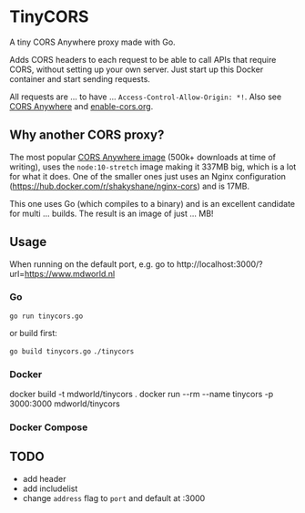 # TinyCORS

A tiny CORS Anywhere proxy made with Go.

Adds CORS headers to each request to be able to call APIs that require CORS, without setting up your own server. Just start up this Docker container and start sending requests.

All requests are ... to have ... `Access-Control-Allow-Origin: *!`. Also see [CORS Anywhere](https://github.com/Rob--W/cors-anywhere) and [enable-cors.org](https://enable-cors.org/server.html).

## Why another CORS proxy?

The most popular [CORS Anywhere image](https://hub.docker.com/r/imjacobclark/cors-container/tags) (500k+ downloads at time of writing), uses the `node:10-stretch` image making it 337MB big, which is a lot for what it does.
One of the smaller ones just uses an Nginx configuration (https://hub.docker.com/r/shakyshane/nginx-cors) and is 17MB.

This one uses Go (which compiles to a binary) and is an excellent candidate for multi ... builds. The result is an image of just ... MB!

## Usage

When running on the default port, e.g. go to http://localhost:3000/?url=https://www.mdworld.nl

### Go

`go run tinycors.go`

or build first:

`go build tinycors.go`
`./tinycors`

### Docker

docker build -t mdworld/tinycors .
docker run --rm --name tinycors -p 3000:3000 mdworld/tinycors

### Docker Compose

## TODO

* add header
* add includelist
* change `address` flag to `port` and default at :3000
